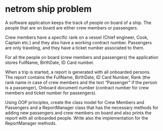 # netrom ship problem

A software application keeps the track of people on board of a ship.
The people that are on board are either crew members or passengers.

Crew members have a specific rank on a vessel (Chief engineer, Cook, Captain etc.) and they also have a working contract number. 
Passengers are only traveling, and they have a ticket number associated to them. 

For all the people on board (crew members and passengers) the application stores FullName, BirthDate, ID Card number.

When a trip is started, a report is generated with all onboarded persons.
The report contains the FullName, BirthDate, ID Card Number, Rank (the rank name in case of crew members and the text “Passenger” if the person is a passenger),
Onboard document number (contract number for crew members and ticket number for passengers). 

Using OOP principles, create the class model for Crew Members and Passengers and a ReportManager class that has the necessary methods for adding new passengers
and crew members on board and also prints the report with all onboarded people. Write also the implementation for the ReportManager methods.
